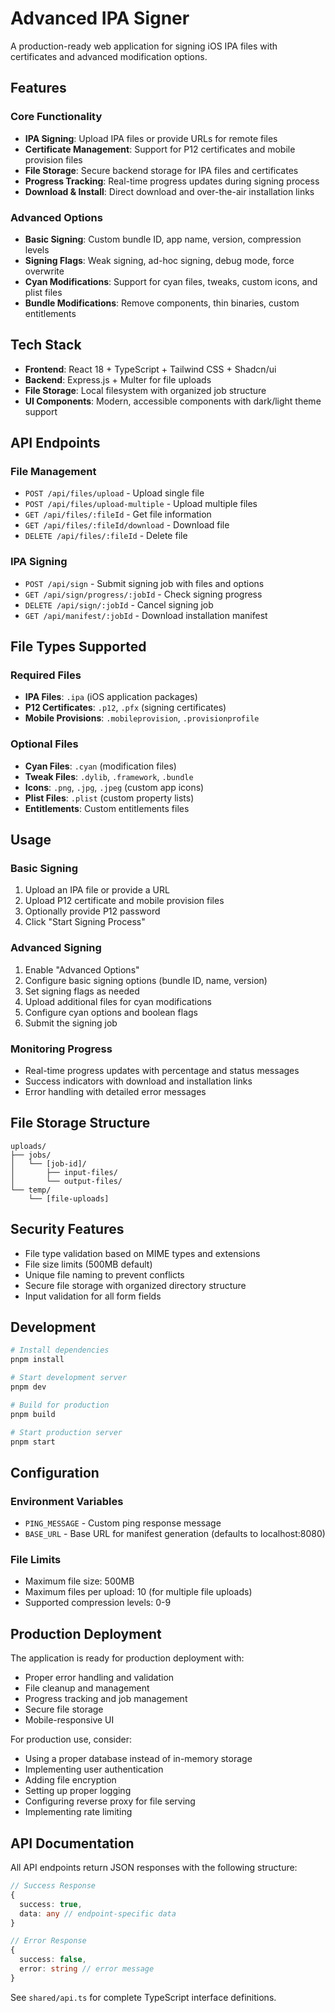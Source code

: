 # Advanced IPA Signer

A production-ready web application for signing iOS IPA files with certificates and advanced modification options.

## Features

### Core Functionality
- **IPA Signing**: Upload IPA files or provide URLs for remote files
- **Certificate Management**: Support for P12 certificates and mobile provision files
- **File Storage**: Secure backend storage for IPA files and certificates
- **Progress Tracking**: Real-time progress updates during signing process
- **Download & Install**: Direct download and over-the-air installation links

### Advanced Options
- **Basic Signing**: Custom bundle ID, app name, version, compression levels
- **Signing Flags**: Weak signing, ad-hoc signing, debug mode, force overwrite
- **Cyan Modifications**: Support for cyan files, tweaks, custom icons, and plist files
- **Bundle Modifications**: Remove components, thin binaries, custom entitlements

## Tech Stack

- **Frontend**: React 18 + TypeScript + Tailwind CSS + Shadcn/ui
- **Backend**: Express.js + Multer for file uploads
- **File Storage**: Local filesystem with organized job structure
- **UI Components**: Modern, accessible components with dark/light theme support

## API Endpoints

### File Management
- `POST /api/files/upload` - Upload single file
- `POST /api/files/upload-multiple` - Upload multiple files
- `GET /api/files/:fileId` - Get file information
- `GET /api/files/:fileId/download` - Download file
- `DELETE /api/files/:fileId` - Delete file

### IPA Signing
- `POST /api/sign` - Submit signing job with files and options
- `GET /api/sign/progress/:jobId` - Check signing progress
- `DELETE /api/sign/:jobId` - Cancel signing job
- `GET /api/manifest/:jobId` - Download installation manifest

## File Types Supported

### Required Files
- **IPA Files**: `.ipa` (iOS application packages)
- **P12 Certificates**: `.p12`, `.pfx` (signing certificates)
- **Mobile Provisions**: `.mobileprovision`, `.provisionprofile`

### Optional Files
- **Cyan Files**: `.cyan` (modification files)
- **Tweak Files**: `.dylib`, `.framework`, `.bundle`
- **Icons**: `.png`, `.jpg`, `.jpeg` (custom app icons)
- **Plist Files**: `.plist` (custom property lists)
- **Entitlements**: Custom entitlements files

## Usage

### Basic Signing
1. Upload an IPA file or provide a URL
2. Upload P12 certificate and mobile provision files
3. Optionally provide P12 password
4. Click "Start Signing Process"

### Advanced Signing
1. Enable "Advanced Options"
2. Configure basic signing options (bundle ID, name, version)
3. Set signing flags as needed
4. Upload additional files for cyan modifications
5. Configure cyan options and boolean flags
6. Submit the signing job

### Monitoring Progress
- Real-time progress updates with percentage and status messages
- Success indicators with download and installation links
- Error handling with detailed error messages

## File Storage Structure

```
uploads/
├── jobs/
│   └── [job-id]/
│       ├── input-files/
│       └── output-files/
└── temp/
    └── [file-uploads]
```

## Security Features

- File type validation based on MIME types and extensions
- File size limits (500MB default)
- Unique file naming to prevent conflicts
- Secure file storage with organized directory structure
- Input validation for all form fields

## Development

```bash
# Install dependencies
pnpm install

# Start development server
pnpm dev

# Build for production
pnpm build

# Start production server
pnpm start
```

## Configuration

### Environment Variables
- `PING_MESSAGE` - Custom ping response message
- `BASE_URL` - Base URL for manifest generation (defaults to localhost:8080)

### File Limits
- Maximum file size: 500MB
- Maximum files per upload: 10 (for multiple file uploads)
- Supported compression levels: 0-9

## Production Deployment

The application is ready for production deployment with:
- Proper error handling and validation
- File cleanup and management
- Progress tracking and job management
- Secure file storage
- Mobile-responsive UI

For production use, consider:
- Using a proper database instead of in-memory storage
- Implementing user authentication
- Adding file encryption
- Setting up proper logging
- Configuring reverse proxy for file serving
- Implementing rate limiting

## API Documentation

All API endpoints return JSON responses with the following structure:

```typescript
// Success Response
{
  success: true,
  data: any // endpoint-specific data
}

// Error Response
{
  success: false,
  error: string // error message
}
```

See `shared/api.ts` for complete TypeScript interface definitions.
